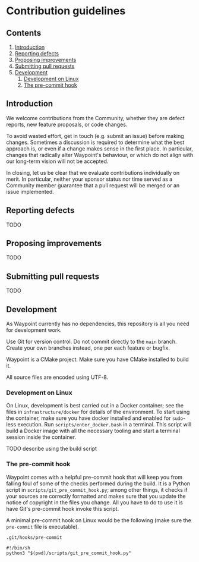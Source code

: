 # Contribution guidelines

## Contents

1. [Introduction](#introduction)
2. [Reporting defects](#reporting-defects)
3. [Proposing improvements](#proposing-improvements)
4. [Submitting pull requests](#submitting-pull-requests)
5. [Development](#development)
    1. [Development on Linux](#development-on-linux)
    2. [The pre-commit hook](#the-pre-commit-hook)

## Introduction

We welcome contributions from the Community, whether they are defect
reports, new feature proposals, or code changes.

To avoid wasted effort, get in touch (e.g. submit an issue) before
making changes.
Sometimes a discussion is required to determine what the best approach
is, or even if a change makes sense in the first place.
In particular, changes that radically alter Waypoint's behaviour, or
which do not align with our long-term vision will not be accepted.

In closing, let us be clear that we evaluate contributions
individually on merit.
In particular, neither your sponsor status nor time served as a
Community member guarantee that a pull request will be merged or an
issue implemented.

## Reporting defects

TODO

## Proposing improvements

TODO

## Submitting pull requests

TODO

## Development

As Waypoint currently has no dependencies, this repository is all you
need for development work.

Use Git for version control.
Do not commit directly to the `main` branch.
Create your own branches instead, one per each feature or bugfix.

Waypoint is a CMake project.
Make sure you have CMake installed to build it.

All source files are encoded using UTF-8.

### Development on Linux

On Linux, development is best carried out in a Docker container;
see the files in `infrastructure/docker` for details of the
environment.
To start using the container, make sure you have docker installed and
enabled for `sudo`-less execution.
Run `scripts/enter_docker.bash` in a terminal.
This script will build a Docker image with all the necessary
tooling and start a terminal session inside the container.

TODO describe using the build script

### The pre-commit hook

Waypoint comes with a helpful pre-commit hook that will keep you from
falling foul of some of the checks performed during the build.
It is a Python script in `scripts/git_pre_commit_hook.py`;
among other things, it checks if your sources are correctly formatted
and makes sure that you update the notice of copyright in the files
you change.
All you have to do to use it is have Git's pre-commit hook invoke
this script.

A minimal pre-commit hook on Linux would be the following (make sure
the `pre-commit` file is executable).

`.git/hooks/pre-commit`

```shell
#!/bin/sh
python3 "$(pwd)/scripts/git_pre_commit_hook.py"
```
